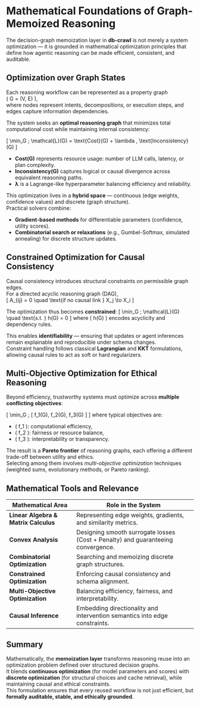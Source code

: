 # Mathematical Foundations of Graph-Memoized Reasoning

The decision-graph memoization layer in **db-crawl** is not merely a system optimization — it is grounded in mathematical optimization principles that define how agentic reasoning can be made efficient, consistent, and auditable.

## Optimization over Graph States

Each reasoning workflow can be represented as a property graph  
\( G = (V, E) \),  
where nodes represent intents, decompositions, or execution steps, and edges capture information dependencies.

The system seeks an **optimal reasoning graph** that minimizes total computational cost while maintaining internal consistency:

\[
\min_G \; \mathcal{L}(G)
   = \text{Cost}(G) + \lambda \, \text{Inconsistency}(G)
\]

- **Cost(G)** represents resource usage: number of LLM calls, latency, or plan complexity.  
- **Inconsistency(G)** captures logical or causal divergence across equivalent reasoning paths.  
- **λ** is a Lagrange-like hyperparameter balancing efficiency and reliability.

This optimization lives in a **hybrid space** — continuous (edge weights, confidence values) and discrete (graph structure).  
Practical solvers combine:
- **Gradient-based methods** for differentiable parameters (confidence, utility scores).  
- **Combinatorial search or relaxations** (e.g., Gumbel-Softmax, simulated annealing) for discrete structure updates.

## Constrained Optimization for Causal Consistency

Causal consistency introduces structural constraints on permissible graph edges.  
For a directed acyclic reasoning graph (DAG),  
\[
A_{ij} = 0 \quad \text{if no causal link } X_j \to X_i
\]

The optimization thus becomes **constrained**:
\[
\min_G \; \mathcal{L}(G) \quad \text{s.t. } h(G) = 0
\]
where \( h(G) \) encodes acyclicity and dependency rules.

This enables **identifiability** — ensuring that updates or agent inferences remain explainable and reproducible under schema changes.  
Constraint handling follows classical **Lagrangian** and **KKT** formulations, allowing causal rules to act as soft or hard regularizers.

## Multi-Objective Optimization for Ethical Reasoning

Beyond efficiency, trustworthy systems must optimize across **multiple conflicting objectives**:

\[
\min_G \; [ f_1(G), f_2(G), f_3(G) ]
\]
where typical objectives are:
- \( f_1 \): computational efficiency,  
- \( f_2 \): fairness or resource balance,  
- \( f_3 \): interpretability or transparency.

The result is a **Pareto frontier** of reasoning graphs, each offering a different trade-off between utility and ethics.  
Selecting among them involves *multi-objective optimization* techniques (weighted sums, evolutionary methods, or Pareto ranking).

## Mathematical Tools and Relevance

| Mathematical Area | Role in the System |
|--------------------|-------------------|
| **Linear Algebra & Matrix Calculus** | Representing edge weights, gradients, and similarity metrics. |
| **Convex Analysis** | Designing smooth surrogate losses (Cost + Penalty) and guaranteeing convergence. |
| **Combinatorial Optimization** | Searching and memoizing discrete graph structures. |
| **Constrained Optimization** | Enforcing causal consistency and schema alignment. |
| **Multi-Objective Optimization** | Balancing efficiency, fairness, and interpretability. |
| **Causal Inference** | Embedding directionality and intervention semantics into edge constraints. |

## Summary

Mathematically, the **memoization layer** transforms reasoning reuse into an optimization problem defined over structured decision graphs.  
It blends **continuous optimization** (for model parameters and scores) with **discrete optimization** (for structural choices and cache retrieval), while maintaining causal and ethical constraints.  
This formulation ensures that every reused workflow is not just efficient, but **formally auditable, stable, and ethically grounded**.
